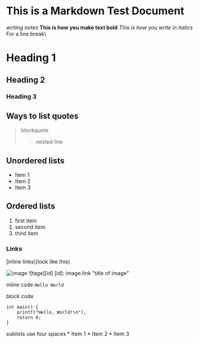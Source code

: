 # This is a Markdown Test Document

_writing notes_
**This is how you make text bold**
_This is how you write in italics_
For a line break\

# Heading 1
## Heading 2
### Heading 3

## Ways to list quotes
> blockquote
> > nested line

## Unordered lists 
* Item 1
* Item 2
* Item 3

## Ordered lists
1. first item
2. second item
3. third item

### Links
[inline links](look like this)

![image](image.link)
![tage][id]
[id]: image.link "title of image"

inline code `Hello World`

block code 
```
int main() {
    printf("Hello, World!\n");
    return 0;
}
```

sublists use four spaces 
    * Item 1
    * Item 2
    * Item 3
